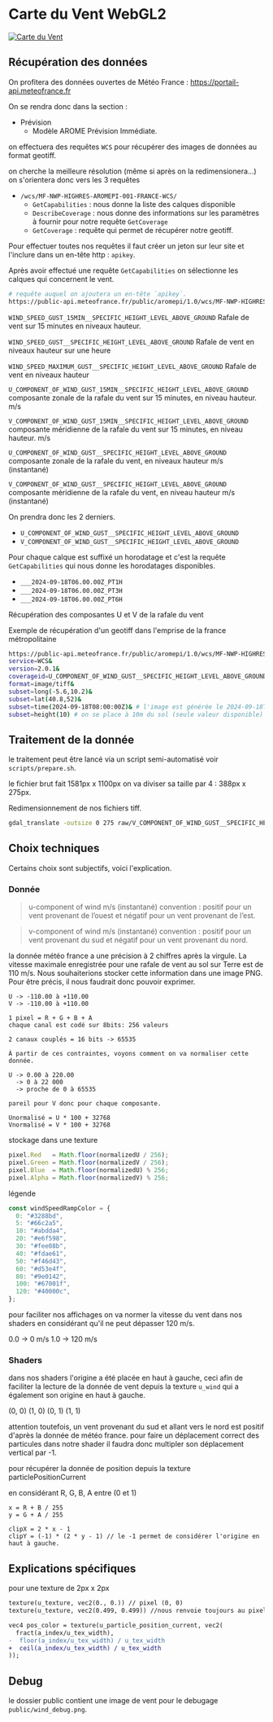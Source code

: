 # Carte du Vent WebGL2

<a href="https://maplibre-react-components.pentatrion.com">
<img src="https://raw.githubusercontent.com/lhapaipai/wind-map/main/screenshot.png" alt="Carte du Vent" />
</a>

## Récupération des données

On profitera des données ouvertes de Météo France : https://portail-api.meteofrance.fr

On se rendra donc dans la section :

- Prévision
  - Modèle AROME Prévision Immédiate.

on effectuera des requêtes `WCS` pour récupérer des images de données au format geotiff.

on cherche la meilleure résolution (même si après on la redimensionera...) on s'orientera donc vers les 3 requêtes

- `/wcs/MF-NWP-HIGHRES-AROMEPI-001-FRANCE-WCS/`
  - `GetCapabilities`  : nous donne la liste des calques disponible
  - `DescribeCoverage` : nous donne des informations sur les paramètres à fournir pour notre requête `GetCoverage`
  - `GetCoverage`      : requête qui permet de récupérer notre geotiff.


Pour effectuer toutes nos requêtes il faut créer un jeton sur leur site et l'inclure dans un en-tête http : `apikey`.

Après avoir effectué une requête `GetCapabilities` on sélectionne les calques qui concernent le vent.

```bash
# requête auquel on ajoutera un en-tête `apikey`.
https://public-api.meteofrance.fr/public/aromepi/1.0/wcs/MF-NWP-HIGHRES-AROMEPI-001-FRANCE-WCS/GetCapabilities?service=WCS&version=2.0.1&language=fre
```


`WIND_SPEED_GUST_15MIN__SPECIFIC_HEIGHT_LEVEL_ABOVE_GROUND`
Rafale de vent sur 15 minutes en niveaux hauteur.

`WIND_SPEED_GUST__SPECIFIC_HEIGHT_LEVEL_ABOVE_GROUND`
Rafale de vent en niveaux hauteur sur une heure

`WIND_SPEED_MAXIMUM_GUST__SPECIFIC_HEIGHT_LEVEL_ABOVE_GROUND`
Rafale de vent en niveaux hauteur


`U_COMPONENT_OF_WIND_GUST_15MIN__SPECIFIC_HEIGHT_LEVEL_ABOVE_GROUND`
composante zonale de la rafale du vent sur 15 minutes, en niveau hauteur. m/s

`V_COMPONENT_OF_WIND_GUST_15MIN__SPECIFIC_HEIGHT_LEVEL_ABOVE_GROUND`
composante méridienne de la rafale du vent sur 15 minutes, en niveau hauteur. m/s


`U_COMPONENT_OF_WIND_GUST__SPECIFIC_HEIGHT_LEVEL_ABOVE_GROUND`
composante zonale de la rafale du vent, en niveaux hauteur m/s (instantané)

`V_COMPONENT_OF_WIND_GUST__SPECIFIC_HEIGHT_LEVEL_ABOVE_GROUND`
composante méridienne de la rafale du vent, en niveau hauteur m/s (instantané)


On prendra donc les 2 derniers.

- `U_COMPONENT_OF_WIND_GUST__SPECIFIC_HEIGHT_LEVEL_ABOVE_GROUND`
- `V_COMPONENT_OF_WIND_GUST__SPECIFIC_HEIGHT_LEVEL_ABOVE_GROUND`


Pour chaque calque est suffixé un horodatage et c'est la requête `GetCapabilities` qui nous donne les horodatages disponibles.

- `___2024-09-18T06.00.00Z_PT1H`
- `___2024-09-18T06.00.00Z_PT3H`
- `___2024-09-18T06.00.00Z_PT6H`


Récupération des composantes U et V de la rafale du vent

Exemple de récupération d'un geotiff dans l'emprise de la france métropolitaine

```bash
https://public-api.meteofrance.fr/public/aromepi/1.0/wcs/MF-NWP-HIGHRES-AROMEPI-001-FRANCE-WCS/GetCoverage?
service=WCS&
version=2.0.1&
coverageid=U_COMPONENT_OF_WIND_GUST__SPECIFIC_HEIGHT_LEVEL_ABOVE_GROUND___2024-09-18T06.00.00Z&
format=image/tiff&
subset=long(-5.6,10.2)&
subset=lat(40.8,52)&
subset=time(2024-09-18T08:00:00Z)& # l'image est générée le 2024-09-18T06.00.00 et effectue une prévision pour 2024-09-18T08:00:00Z
subset=height(10) # on se place à 10m du sol (seule valeur disponible)
```

## Traitement de la donnée

le traitement peut être lancé via un script semi-automatisé voir `scripts/prepare.sh`.

le fichier brut fait 1581px x 1100px on va diviser sa taille par 4 : 388px x 275px.


Redimensionnement de nos fichiers tiff.

```bash
gdal_translate -outsize 0 275 raw/V_COMPONENT_OF_WIND_GUST__SPECIFIC_HEIGHT_LEVEL_ABOVE_GROUND___2024-09-18T06.00.00Z.tiff export.tiff
```

## Choix techniques

Certains choix sont subjectifs, voici l'explication. 

### Donnée 

> u-component of wind m/s (instantané)
> convention : positif pour un vent provenant de l’ouest et négatif pour un vent provenant de l’est.

> v-component of wind m/s (instantané)
> convention : positif pour un vent provenant du sud et négatif pour un vent provenant du nord.

la donnée météo france a une précision à 2 chiffres après la virgule. La vitesse maximale enregistrée pour une rafale de vent au sol sur Terre est de 110 m/s. Nous souhaiterions stocker cette information dans une image PNG. Pour être précis, il nous faudrait donc pouvoir exprimer.

```
U -> -110.00 à +110.00
V -> -110.00 à +110.00

1 pixel = R + G + B + A
chaque canal est codé sur 8bits: 256 valeurs

2 canaux couplés = 16 bits -> 65535

À partir de ces contraintes, voyons comment on va normaliser cette donnée.

U -> 0.00 à 220.00
  -> 0 à 22 000
  -> proche de 0 à 65535

pareil pour V donc pour chaque composante.

Unormalisé = U * 100 + 32768
Vnormalisé = V * 100 + 32768 
```

stockage dans une texture

```js
pixel.Red   = Math.floor(normalizedU / 256);
pixel.Green = Math.floor(normalizedV / 256);
pixel.Blue  = Math.floor(normalizedU) % 256;
pixel.Alpha = Math.floor(normalizedV) % 256;
```

légende

```ts
const windSpeedRampColor = {
  0: "#3288bd",
  5: "#66c2a5",
  10: "#abdda4",
  20: "#e6f598",
  30: "#fee08b",
  40: "#fdae61",
  50: "#f46d43",
  60: "#d53e4f",
  80: "#9e0142",
  100: "#67001f",
  120: "#40000c",
};
```
pour faciliter nos affichages on va normer la vitesse du vent dans nos shaders en considérant qu'il ne peut dépasser 120 m/s.

0.0 -> 0 m/s
1.0 -> 120 m/s

### Shaders 

dans nos shaders l'origine a été placée en haut à gauche, ceci afin de faciliter la lecture de la donnée de vent depuis la texture `u_wind` qui a également son origine
en haut à gauche.

(0, 0) (1, 0)
(0, 1) (1, 1)

attention toutefois, un vent provenant du sud et allant vers le nord est positif d'après la donnée de météo france. pour faire un déplacement correct des particules dans notre shader il faudra donc multipler son déplacement vertical par -1.


pour récupérer la donnée de position depuis la texture particlePositionCurrent

en considérant R, G, B, A entre (0 et 1)

```
x = R + B / 255
y = G + A / 255

clipX = 2 * x - 1
clipY = (-1) * (2 * y - 1) // le -1 permet de considérer l'origine en haut à gauche.
```

## Explications spécifiques

pour une texture de 2px x 2px

```diff
texture(u_texture, vec2(0., 0.)) // pixel (0, 0)
texture(u_texture, vec2(0.499, 0.499)) //nous renvoie toujours au pixel (0, 0)

vec4 pos_color = texture(u_particle_position_current, vec2(
  fract(a_index/u_tex_width),
-  floor(a_index/u_tex_width) / u_tex_width
+  ceil(a_index/u_tex_width) / u_tex_width
));
```

## Debug

le dossier public contient une image de vent pour le debugage `public/wind_debug.png`.